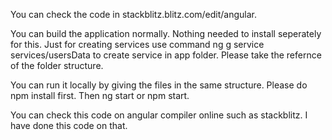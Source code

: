 You can check the code in stackblitz.blitz.com/edit/angular.

You can build the application normally. Nothing needed to install seperately for this.
Just for creating services use command ng g service services/usersData to create service in app folder.
Please take the refernce of the folder structure.

You can run it locally by giving the files in the same structure.
Please do npm install first.
Then ng start or npm start.

You can check this code on angular compiler online such as stackblitz.
I have done this code on that.
